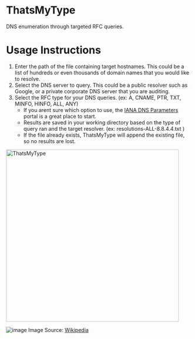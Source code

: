 # ThatsMyType
DNS enumeration through targeted RFC queries.

# Usage Instructions

1. Enter the path of the file containing target hostnames. This could be a list of hundreds or even thousands of domain names that you would like to resolve.
2. Select the DNS server to query. This could be a public resolver such as Google, or a private corporate DNS server that you are auditing.
3. Select the RFC type for your DNS queries. (ex: A, CNAME, PTR, TXT, MINFO, HINFO, ALL, ANY)
   - If you arent sure which option to use, the [IANA DNS Parameters](https://www.iana.org/assignments/dns-parameters/dns-parameters.xhtml) portal is a great place to start.
   - Results are saved in your working directory based on the type of query ran and the target resolver. (ex: resolutions-ALL-8.8.4.4.txt )
   - If the file already exists, ThatsMyType will append the existing file, so no results are lost.

<img width="470" alt="ThatsMyType" src="https://github.com/user-attachments/assets/f0d19281-8848-4b25-bee4-ffa5905ac683" />

![image](https://github.com/user-attachments/assets/1c829dd9-0f86-47d0-9f67-5f73f5adf1c8)
Image Source: [Wikipedia](https://upload.wikimedia.org/wikipedia/commons/5/59/All_active_dns_record_types.png)
